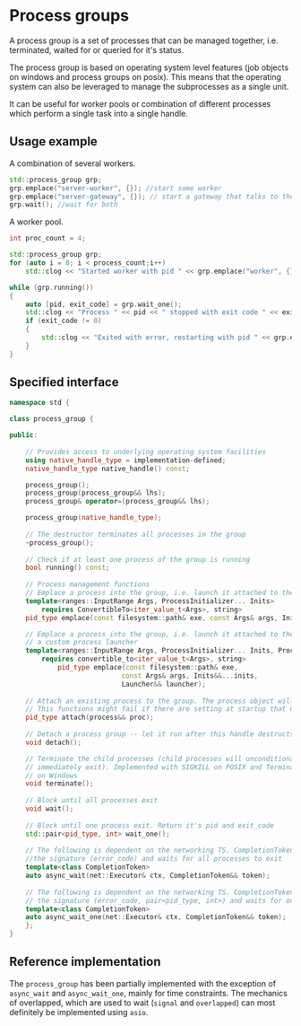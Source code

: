 # Process groups

A process group is a set of processes that can be managed together, i.e. terminated, waited for or queried for it's status.

The process group is based on operating system level features (job objects on windows and process groups on posix). This means that the operating system can also be leveraged to manage the subprocesses as a single unit.

It can be useful for worker pools or combination of different processes which perform a single task into a single handle.

## Usage example

A combination of several workers.

```cpp
std::process_group grp;
grp.emplace("server-worker", {}); //start some worker
grp.emplace("server-gateway", {}); // start a gateway that talks to the worker
grp.wait(); //wait for both
```

A worker pool.

```cpp
int proc_count = 4;

std::process_group grp;
for (auto i = 0; i < process_count;i++)
	std::clog << "Started worker with pid " << grp.emplace("worker", {}) << std::endl;

while (grp.running())
{
    auto [pid, exit_code] = grp.wait_one();
    std::clog << "Process " << pid << " stopped with exit code " << exit_code << std::endl;
    if (exit_code != 0)
    {
        std::clog << "Exited with error, restarting with pid " << grp.emplace("worker", {}) << std::endl;
    }
}

```

## Specified interface

```cpp
namespace std {

class process_group {

public:
    
    // Provides access to underlying operating system facilities
    using native_handle_type = implementation-defined;
    native_handle_type native_handle() const;

    process_group();
    process_group(process_group&& lhs);
    process_group& operator=(process_group&& lhs);

    process_group(native_handle_type);
    
    // The destructor terminates all processes in the group
    ~process_group();
    
    // Check if at least one process of the group is running
    bool running() const;
    
    // Process management functions
    // Emplace a process into the group, i.e. launch it attached to the group
    template<ranges::InputRange Args, ProcessInitializer... Inits>
   		requires ConvertibleTo<iter_value_t<Args>, string>
    pid_type emplace(const filesystem::path& exe, const Args& args, Inits&&...inits);

    // Emplace a process into the group, i.e. launch it attached to the group with
    // a custom process launcher
    template<ranges::InputRange Args, ProcessInitializer... Inits, ProcessLauncher Launcher>
	    requires convertible_to<iter_value_t<Args>, string>
    		pid_type emplace(const filesystem::path& exe,
					        const Args& args, Inits&&...inits,
						    Launcher&& launcher);
    
    // Attach an existing process to the group. The process object will be empty afterwards.
    // This functions might fail if there are setting at startup that need to be set.
    pid_type attach(process&& proc);
    
    // Detach a process group -- let it run after this handle destructs
    void detach();

    // Terminate the child processes (child processes will unconditionally and
    // immediately exit). Implemented with SIGKILL on POSIX and TerminateProcess
    // on Windows
    void terminate();
    
    // Block until all processes exit
    void wait();
    
    // Block until one process exit. Return it's pid and exit_code
    std::pair<pid_type, int> wait_one();
        
    // The following is dependent on the networking TS. CompletionToken has
    //the signature (error_code) and waits for all processes to exit
    template<class CompletionToken>
    auto async_wait(net::Executor& ctx, CompletionToken&& token);
    
    // The following is dependent on the networking TS. CompletionToken has
    // the signature (error_code, pair<pid_type, int>) and waits for one process
    template<class CompletionToken>
    auto async_wait_one(net::Executor& ctx, CompletionToken&& token);
    };
}
```

## Reference implementation

The `process_group` has been partially implemented with the exception of `async_wait` and `async_wait_one`, mainly for time constraints. The mechanics of overlapped, which are used to wait (`signal` and `overlapped`) can most definitely be implemented using `asio`.